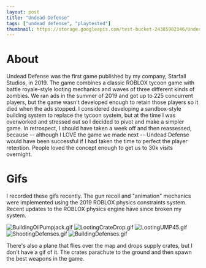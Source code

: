 ```yaml
---
layout: post
title: "Undead Defense"
tags: ["undead defense", "playtested"]
thumbnail: https://storage.googleapis.com/test-bucket-24385982346/UndeadDefense/LootingUMP45.gif
---
```


# About

Undead Defense was the first game published by my company, Starfall Studios, in 2019. The game combines a classic ROBLOX tycoon game with battle royale-style looting mechanics and waves of three different kinds of zombies. We ran ads in the summer of 2019 and got up to 225 concurrent players, but the game wasn't developed enough to retain those players so it died when the ads stopped. I considered developing a sandbox-style building system to replace the tycoon system, but at the time I was overworked and stressed out so I decided to pivot and make a simpler game. In retrospect, I should have taken a week off and then reassessed, because -- although I LOVE the game we made next -- Undead Defense would have been successful if I had taken the time to perfect the player retention. People loved the concept enough to get us to 30k visits overnight. 

# Gifs

I recorded these gifs recently. The gun recoil and "animation" mechanics were implemented using the 2019 ROBLOX physics constraints system. Recent updates to the ROBLOX physics engine have since broken my system. 

![BuildingOilPumpjack.gif](https://storage.googleapis.com/test-bucket-24385982346/UndeadDefense/BuildingOilPumpjack.gif)
![LootingCrateDrop.gif](https://storage.googleapis.com/test-bucket-24385982346/UndeadDefense/LootingCrateDrop.gif)
![LootingUMP45.gif](https://storage.googleapis.com/test-bucket-24385982346/UndeadDefense/LootingUMP45.gif)
![ShootingDefenses.gif](https://lh3.google.com/u/0/d/1_Zt6gVdfxjJghTigC-LYysvi1naZbW7B)
![BuildingDefenses.gif](https://storage.googleapis.com/test-bucket-24385982346/UndeadDefense/BuildingDefenses.gif)

There's also a plane that flies over the map and drops supply crates, but I don't have a gif of it. The crates parachute to the ground and then spawn the best weapons in the game.
